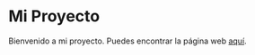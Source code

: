 # Mi Proyecto

Bienvenido a mi proyecto. Puedes encontrar la página web [aquí](https://pedamedia.github.io/peda/).
